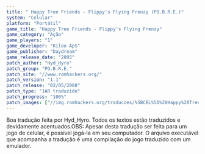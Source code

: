 ```yaml
---
title: " Happy Tree Friends - Flippy's Flying Frenzy (PO.B.R.E.)"
system: "Celular"
platform: "Portátil"
game_title: "Happy Tree Friends - Flippy's Flying Frenzy"
game_category: "Ação"
game_players: "1"
game_developer: "Kiloo ApS"
game_publisher: "Daydream"
game_release_date: "2005"
patch_author: "Hyd_Hyro"
patch_group: "PO.B.R.E."
patch_site: "//www.romhackers.org/"
patch_version: "1.1"
patch_release: "02/05/2008"
patch_type: "JAR traduzido"
patch_progress: "100%"
patch_images: ["//img.romhackers.org/traducoes/%5BCEL%5D%20Happy%20Tree%20Friends%20-%20Hyd_Hyro%20-%201.png","//img.romhackers.org/traducoes/%5BCEL%5D%20Happy%20Tree%20Friends%20-%20Hyd_Hyro%20-%202.png","//img.romhackers.org/traducoes/%5BCEL%5D%20Happy%20Tree%20Friends%20-%20Hyd_Hyro%20-%203.png"]
---
```

Boa tradução feita por Hyd_Hyro. Todos os textos estão traduzidos e devidamente acentuados.OBS: Apesar desta tradução ser feita para um jogo de celular, é possível jogá-la em seu computador. O arquivo executável que acompanha a tradução é uma compilação do jogo traduzido com um emulador.